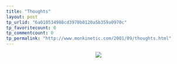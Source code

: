 ```yaml
---
title: "Thoughts"
layout: post
tp_urlid: "6a010534988cd3970b0120a5b359a0970c"
tp_favoritecount: 0
tp_commentcount: 0
tp_permalink: "http://www.monkinetic.com/2001/09/thoughts.html"
---
```

<div align="center"><img src="http://media.redmonk.net/images/thoughts.gif" /></div>
